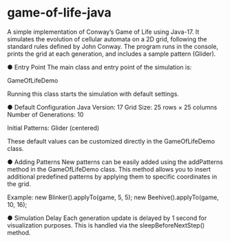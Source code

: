 # game-of-life-java

A simple implementation of Conway’s Game of Life using Java-17.
It simulates the evolution of cellular automata on a 2D grid, following the standard rules defined by John Conway.
The program runs in the console, prints the grid at each generation, and includes a sample pattern (Glider).


● Entry Point
The main class and entry point of the simulation is:

GameOfLifeDemo

Running this class starts the simulation with default settings.

● Default Configuration
Java Version: 17
Grid Size: 25 rows × 25 columns
Number of Generations: 10

Initial Patterns:
Glider (centered)

These default values can be customized directly in the GameOfLifeDemo class.

● Adding Patterns
New patterns can be easily added using the addPatterns method in the GameOfLifeDemo class. This method allows you to insert
additional predefined patterns by applying them to specific coordinates in the grid.

Example:
new Blinker().applyTo(game, 5, 5);
new Beehive().applyTo(game, 10, 16);

● Simulation Delay
Each generation update is delayed by 1 second for visualization purposes.
This is handled via the sleepBeforeNextStep() method.